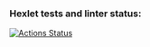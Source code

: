 ### Hexlet tests and linter status:
[![Actions Status](https://github.com/Liudmila198/frontend-project-11/actions/workflows/hexlet-check.yml/badge.svg)](https://github.com/Liudmila198/frontend-project-11/actions)